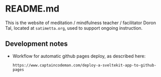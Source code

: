 # README.md

This is the website of meditation / mindfulness teacher / facilitator
Doron Tal, located at `satimetta.org`, used to support ongoing instruction.

## Development notes

* Workflow for automatic github pages deploy, as
  described here: 
  ```
  https://www.captaincodeman.com/deploy-a-sveltekit-app-to-github-pages
  ```
